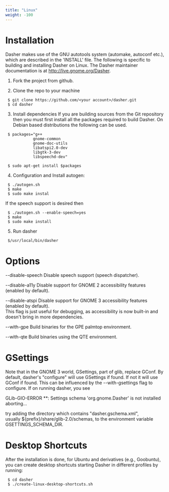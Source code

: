 ```yaml
---
title: "Linux"
weight: -100
---
```


Installation
==================

Dasher makes use of the GNU autotools system (automake, autoconf
etc.), which are described in the 'INSTALL' file.  The following is
specific to building and installing Dasher on Linux.  The Dasher
maintainer documentation is at http://live.gnome.org/Dasher.

1) Fork the project from github.

2) Clone the repo to your machine
```
 $ git clone https://github.com/<your account>/dasher.git
 $ cd dasher
```
3) Install dependencies
If you are building sources from the Git repository then you must
first install all the packages required to build Dasher.  On Debian
based distributions the following can be used.
```
 $ packages="g++
            gnome-common
            gnome-doc-utils
            libatspi2.0-dev
            libgtk-3-dev
            libspeechd-dev"

 $ sudo apt-get install $packages
```
4) Configuration and Install
autogen:
```
 $ ./autogen.sh
 $ make
 $ sudo make instal
```
If the speech support is desired then
```
 $ ./autogen.sh --enable-speech=yes
 $ make
 $ sudo make install
```
5) Run dasher
```
 $/usr/local/bin/dasher
```

Options
=======

   --disable-speech    Disable speech support (speech dispatcher).

   --disable-a11y      Disable support for GNOME 2 accessibility features
<br />                       (enabled by default).

   --disable-atspi     Disable support for GNOME 3 accessibility features
<br />                       (enabled by default). 
<br />This flag is just useful
                       for debugging, as accessibility is now built-in
                       and doesn't bring in more dependencies.


   --with-gpe          Build binaries for the GPE palmtop environment.

   --with-qte          Build binaries using the QTE environment.

GSettings
=========

Note that in the GNOME 3 world, GSettings, part of glib, replace
GConf.  By default, dasher's "configure" will use GSettings if
found.  If not it will use GConf if found.  This can be influenced
by the --with-gsettings flag to configure.  If on running dasher,
you see

  GLib-GIO-ERROR **: Settings schema 'org.gnome.Dasher' is not installed
  aborting...

try adding the directory which contains "dasher.gschema.xml",
<br />usually ${prefix}/share/glib-2.0/schemas, to the environment variable
<br />GSETTINGS_SCHEMA_DIR.

Desktop Shortcuts
=================
After the installation is done, for Ubuntu and derivatives
(e.g., Goobuntu), you can create desktop shortcuts starting Dasher in
different profiles by running:
```
 $ cd dasher
 $ ./create-linux-desktop-shortcuts.sh
```

